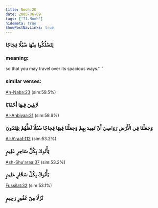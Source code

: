 ```yaml
---
title: Nooh:20
date: 2005-06-09
tags: ["71.Nooh"]
hidemeta: true 
ShowPostNavLinks: true 
---
```

### لِتَسْلُكُوا مِنْهَا سُبُلًا فِجَاجًا
### meaning: 
so that you may travel over its spacious ways.’’ ’
### similar verses: 

[An-Naba:23](/78/23) (sim:59.5%)

### لَابِثِينَ فِيهَا أَحْقَابًا

[Al-Anbiyaa:31](/21/31) (sim:58.6%)

### وَجَعَلْنَا فِي الْأَرْضِ رَوَاسِيَ أَنْ تَمِيدَ بِهِمْ وَجَعَلْنَا فِيهَا فِجَاجًا سُبُلًا لَعَلَّهُمْ يَهْتَدُونَ

[Al-A'raaf:112](/7/112) (sim:53.2%)

### يَأْتُوكَ بِكُلِّ سَاحِرٍ عَلِيمٍ

[Ash-Shu'araa:37](/26/37) (sim:53.2%)

### يَأْتُوكَ بِكُلِّ سَحَّارٍ عَلِيمٍ

[Fussilat:32](/41/32) (sim:53.1%)

### نُزُلًا مِنْ غَفُورٍ رَحِيمٍ
